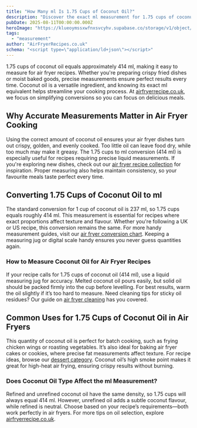 ```yaml
---
title: "How Many ml Is 1.75 Cups of Coconut Oil?"
description: "Discover the exact ml measurement for 1.75 cups of coconut oil with our easy conversion guide—perfect for air fryer recipes!"
pubDate: 2025-08-11T00:00:00.000Z
heroImage: "https://klueoymssxwfnxsvcyhv.supabase.co/storage/v1/object/public/md/how-many-ml-is-1-75-cups-of-coconut-oil-8331601e.webp"
tags:
  - "measurement"
author: "AirFryerRecipes.co.uk"
schema: "<script type=\"application/ld+json\"></script>"
---
```


<p>1.75 cups of coconut oil equals approximately 414 ml, making it easy to measure for air fryer recipes. Whether you're preparing crispy fried dishes or moist baked goods, precise measurements ensure perfect results every time. Coconut oil is a versatile ingredient, and knowing its exact ml equivalent helps streamline your cooking process. At <a href=https://www.airfryerrecipe.co.uk>airfryerrecipe.co.uk</a>, we focus on simplifying conversions so you can focus on delicious meals.</p>  

<h2>Why Accurate Measurements Matter in Air Fryer Cooking</h2>  
<p>Using the correct amount of coconut oil ensures your air fryer dishes turn out crispy, golden, and evenly cooked. Too little oil can leave food dry, while too much may make it greasy. The 1.75 cups to ml conversion (414 ml) is especially useful for recipes requiring precise liquid measurements. If you're exploring new dishes, check out our <a href=https://www.airfryerrecipe.co.uk/recipes>air fryer recipe collection</a> for inspiration. Proper measuring also helps maintain consistency, so your favourite meals taste perfect every time.</p>  

<h2>Converting 1.75 Cups of Coconut Oil to ml</h2>  
<p>The standard conversion for 1 cup of coconut oil is 237 ml, so 1.75 cups equals roughly 414 ml. This measurement is essential for recipes where exact proportions affect texture and flavour. Whether you're following a UK or US recipe, this conversion remains the same. For more handy measurement guides, visit our <a href=https://www.airfryerrecipe.co.uk/air-fryer-conversion-chart>air fryer conversion chart</a>. Keeping a measuring jug or digital scale handy ensures you never guess quantities again.</p>  

<h3>How to Measure Coconut Oil for Air Fryer Recipes</h3>  
<p>If your recipe calls for 1.75 cups of coconut oil (414 ml), use a liquid measuring jug for accuracy. Melted coconut oil pours easily, but solid oil should be packed firmly into the cup before levelling. For best results, warm the oil slightly if it’s too hard to measure. Need cleaning tips for sticky oil residues? Our guide on <a href=https://www.airfryerrecipe.co.uk/air-fryer-cleaner>air fryer cleaning</a> has you covered.</p>  

<h2>Common Uses for 1.75 Cups of Coconut Oil in Air Fryers</h2>  
<p>This quantity of coconut oil is perfect for batch cooking, such as frying chicken wings or roasting vegetables. It’s also ideal for baking air fryer cakes or cookies, where precise fat measurements affect texture. For recipe ideas, browse our <a href=https://www.airfryerrecipe.co.uk/recipe-category/dessert>dessert category</a>. Coconut oil’s high smoke point makes it great for high-heat air frying, ensuring crispy results without burning.</p>  

<h3>Does Coconut Oil Type Affect the ml Measurement?</h3>  
<p>Refined and unrefined coconut oil have the same density, so 1.75 cups will always equal 414 ml. However, unrefined oil adds a subtle coconut flavour, while refined is neutral. Choose based on your recipe’s requirements—both work perfectly in air fryers. For more tips on oil selection, explore <a href=https://www.airfryerrecipe.co.uk>airfryerrecipe.co.uk</a>.</p>